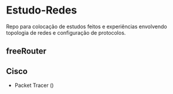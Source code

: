 # Estudo-Redes
Repo para colocação de estudos feitos e experiências envolvendo topologia de redes e configuração de protocolos.

## freeRouter

## Cisco 
- Packet Tracer ()

